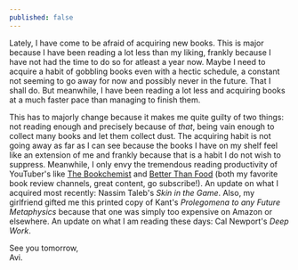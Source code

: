 ```yaml
---
published: false
---
```

Lately, I have come to be afraid of acquiring new books. This is major because I have been reading a lot less than my liking, frankly because I have not had the time to do so for atleast a year now. Maybe I need to acquire a habit of gobbling books even with a hectic schedule, a constant not seeming to go away for now and possibly never in the future. That I shall do. But meanwhile, I have been reading a lot less and acquiring books at a much faster pace than managing to finish them.

This has to majorly change because it makes me quite guilty of two things: not reading enough and precisely because of _that_, being vain enough to collect many books and let them collect dust. The acquiring habit is not going away as far as I can see because the books I have on my shelf feel like an extension of me and frankly because that is a habit I do not wish to suppress. Meanwhile, I only envy the tremendous reading productivity of YouTuber's like [The Bookchemist](https://www.youtube.com/channel/UCWE-DhzTZqCGu_uZmVBOgig "YouTube page for The_Bookchemist") and [Better Than Food](https://www.youtube.com/user/booksbetterthanfood/featured "YouTube page for Better Than Food: Book Reviews") (both my favorite book review channels, great content, go subscribe!). An update on what  I acquired most recently: Nassim Taleb's _Skin in the Game_. Also, my girlfriend gifted me this printed copy of Kant's _Prolegomena to any Future Metaphysics_ because that one was simply too expensive on Amazon or elsewhere. An update on what I am reading these days: Cal Newport's _Deep Work_.

See you tomorrow,  
Avi.